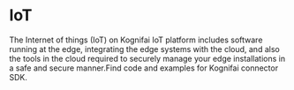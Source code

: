 # IoT
The Internet of things (IoT) on Kognifai IoT platform includes  software running at the edge, integrating the edge systems with the cloud, and also the tools in the cloud required to securely manage your edge installations in a safe and secure manner.Find code and examples for Kognifai connector SDK.
